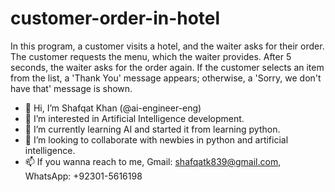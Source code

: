 # customer-order-in-hotel
In this program, a customer visits a hotel, and the waiter asks for their order. The customer requests the menu, which the waiter provides. After 5 seconds, the waiter asks for the order again. If the customer selects an item from the list, a 'Thank You' message appears; otherwise, a 'Sorry, we don't have that' message is shown.
<br>
- 👋 Hi, I’m Shafqat Khan (@ai-engineer-eng)
- 👀 I’m interested in Artificial Intelligence development.
- 🌱 I’m currently learning AI and started it from learning python.
- 💞️ I’m looking to collaborate with newbies in python and artificial intelligence.
- 📫 If you wanna reach to me, Gmail: shafqatk839@gmail.com, WhatsApp: +92301-5616198
